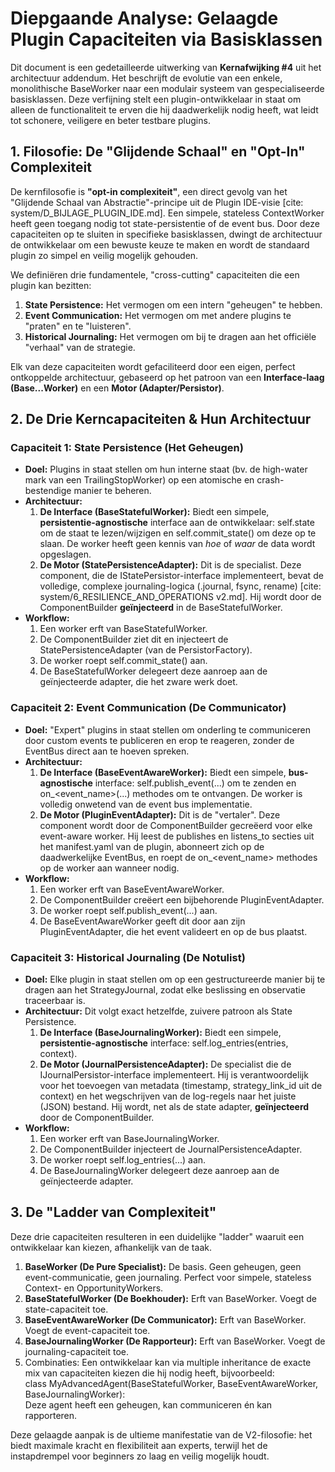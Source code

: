# **Diepgaande Analyse: Gelaagde Plugin Capaciteiten via Basisklassen**

Dit document is een gedetailleerde uitwerking van **Kernafwijking \#4** uit het architectuur addendum. Het beschrijft de evolutie van een enkele, monolithische BaseWorker naar een modulair systeem van gespecialiseerde basisklassen. Deze verfijning stelt een plugin-ontwikkelaar in staat om alleen de functionaliteit te erven die hij daadwerkelijk nodig heeft, wat leidt tot schonere, veiligere en beter testbare plugins.

## **1\. Filosofie: De "Glijdende Schaal" en "Opt-In" Complexiteit**

De kernfilosofie is **"opt-in complexiteit"**, een direct gevolg van het "Glijdende Schaal van Abstractie"-principe uit de Plugin IDE-visie \[cite: system/D\_BIJLAGE\_PLUGIN\_IDE.md\]. Een simpele, stateless ContextWorker heeft geen toegang nodig tot state-persistentie of de event bus. Door deze capaciteiten op te sluiten in specifieke basisklassen, dwingt de architectuur de ontwikkelaar om een bewuste keuze te maken en wordt de standaard plugin zo simpel en veilig mogelijk gehouden.

We definiëren drie fundamentele, "cross-cutting" capaciteiten die een plugin kan bezitten:

1. **State Persistence:** Het vermogen om een intern "geheugen" te hebben.  
2. **Event Communication:** Het vermogen om met andere plugins te "praten" en te "luisteren".  
3. **Historical Journaling:** Het vermogen om bij te dragen aan het officiële "verhaal" van de strategie.

Elk van deze capaciteiten wordt gefaciliteerd door een eigen, perfect ontkoppelde architectuur, gebaseerd op het patroon van een **Interface-laag (Base...Worker)** en een **Motor (Adapter/Persistor)**.

## **2\. De Drie Kerncapaciteiten & Hun Architectuur**

### **Capaciteit 1: State Persistence (Het Geheugen)**

* **Doel:** Plugins in staat stellen om hun interne staat (bv. de high-water mark van een TrailingStopWorker) op een atomische en crash-bestendige manier te beheren.  
* **Architectuur:**  
  1. **De Interface (BaseStatefulWorker):** Biedt een simpele, **persistentie-agnostische** interface aan de ontwikkelaar: self.state om de staat te lezen/wijzigen en self.commit\_state() om deze op te slaan. De worker heeft geen kennis van *hoe* of *waar* de data wordt opgeslagen.  
  2. **De Motor (StatePersistenceAdapter):** Dit is de specialist. Deze component, die de IStatePersistor-interface implementeert, bevat de volledige, complexe journaling-logica (.journal, fsync, rename) \[cite: system/6\_RESILIENCE\_AND\_OPERATIONS v2.md\]. Hij wordt door de ComponentBuilder **geïnjecteerd** in de BaseStatefulWorker.  
* **Workflow:**  
  1. Een worker erft van BaseStatefulWorker.  
  2. De ComponentBuilder ziet dit en injecteert de StatePersistenceAdapter (van de PersistorFactory).  
  3. De worker roept self.commit\_state() aan.  
  4. De BaseStatefulWorker delegeert deze aanroep aan de geïnjecteerde adapter, die het zware werk doet.

### **Capaciteit 2: Event Communication (De Communicator)**

* **Doel:** "Expert" plugins in staat stellen om onderling te communiceren door custom events te publiceren en erop te reageren, zonder de EventBus direct aan te hoeven spreken.  
* **Architectuur:**  
  1. **De Interface (BaseEventAwareWorker):** Biedt een simpele, **bus-agnostische** interface: self.publish\_event(...) om te zenden en on\_\<event\_name\>(...) methodes om te ontvangen. De worker is volledig onwetend van de event bus implementatie.  
  2. **De Motor (PluginEventAdapter):** Dit is de "vertaler". Deze component wordt door de ComponentBuilder gecreëerd voor elke event-aware worker. Hij leest de publishes en listens\_to secties uit het manifest.yaml van de plugin, abonneert zich op de daadwerkelijke EventBus, en roept de on\_\<event\_name\> methodes op de worker aan wanneer nodig.  
* **Workflow:**  
  1. Een worker erft van BaseEventAwareWorker.  
  2. De ComponentBuilder creëert een bijbehorende PluginEventAdapter.  
  3. De worker roept self.publish\_event(...) aan.  
  4. De BaseEventAwareWorker geeft dit door aan zijn PluginEventAdapter, die het event valideert en op de bus plaatst.

### **Capaciteit 3: Historical Journaling (De Notulist)**

* **Doel:** Elke plugin in staat stellen om op een gestructureerde manier bij te dragen aan het StrategyJournal, zodat elke beslissing en observatie traceerbaar is.  
* **Architectuur:** Dit volgt exact hetzelfde, zuivere patroon als State Persistence.  
  1. **De Interface (BaseJournalingWorker):** Biedt een simpele, **persistentie-agnostische** interface: self.log\_entries(entries, context).  
  2. **De Motor (JournalPersistenceAdapter):** De specialist die de IJournalPersistor-interface implementeert. Hij is verantwoordelijk voor het toevoegen van metadata (timestamp, strategy\_link\_id uit de context) en het wegschrijven van de log-regels naar het juiste (JSON) bestand. Hij wordt, net als de state adapter, **geïnjecteerd** door de ComponentBuilder.  
* **Workflow:**  
  1. Een worker erft van BaseJournalingWorker.  
  2. De ComponentBuilder injecteert de JournalPersistenceAdapter.  
  3. De worker roept self.log\_entries(...) aan.  
  4. De BaseJournalingWorker delegeert deze aanroep aan de geïnjecteerde adapter.

## **3\. De "Ladder van Complexiteit"**

Deze drie capaciteiten resulteren in een duidelijke "ladder" waaruit een ontwikkelaar kan kiezen, afhankelijk van de taak.

1. **BaseWorker (De Pure Specialist):** De basis. Geen geheugen, geen event-communicatie, geen journaling. Perfect voor simpele, stateless Context- en OpportunityWorkers.  
2. **BaseStatefulWorker (De Boekhouder):** Erft van BaseWorker. Voegt de state-capaciteit toe.  
3. **BaseEventAwareWorker (De Communicator):** Erft van BaseWorker. Voegt de event-capaciteit toe.  
4. **BaseJournalingWorker (De Rapporteur):** Erft van BaseWorker. Voegt de journaling-capaciteit toe.  
5. Combinaties: Een ontwikkelaar kan via multiple inheritance de exacte mix van capaciteiten kiezen die hij nodig heeft, bijvoorbeeld:  
   class MyAdvancedAgent(BaseStatefulWorker, BaseEventAwareWorker, BaseJournalingWorker):  
   Deze agent heeft een geheugen, kan communiceren én kan rapporteren.

Deze gelaagde aanpak is de ultieme manifestatie van de V2-filosofie: het biedt maximale kracht en flexibiliteit aan experts, terwijl het de instapdrempel voor beginners zo laag en veilig mogelijk houdt.